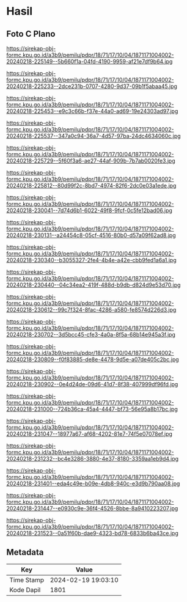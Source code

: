 # Hasil

## Foto C Plano

https://sirekap-obj-formc.kpu.go.id/a3b9/pemilu/pdpr/18/71/17/10/04/1871171004002-20240218-225149--5b660f1a-04fd-4190-9959-af21e7df9b64.jpg

https://sirekap-obj-formc.kpu.go.id/a3b9/pemilu/pdpr/18/71/17/10/04/1871171004002-20240218-225233--2dce231b-0707-4280-9d37-09b1f5abaa45.jpg

https://sirekap-obj-formc.kpu.go.id/a3b9/pemilu/pdpr/18/71/17/10/04/1871171004002-20240218-225453--e9c3c66b-f37e-44a0-ad69-19e24303ad97.jpg

https://sirekap-obj-formc.kpu.go.id/a3b9/pemilu/pdpr/18/71/17/10/04/1871171004002-20240218-225537--347a0c94-36a7-4d57-97ba-24dc4634060c.jpg

https://sirekap-obj-formc.kpu.go.id/a3b9/pemilu/pdpr/18/71/17/10/04/1871171004002-20240218-225729--5f60f3a6-ae27-44af-909b-7b7ab0020fe3.jpg

https://sirekap-obj-formc.kpu.go.id/a3b9/pemilu/pdpr/18/71/17/10/04/1871171004002-20240218-225812--80d99f2c-8bd7-4974-82f6-2dc0e03a1ede.jpg

https://sirekap-obj-formc.kpu.go.id/a3b9/pemilu/pdpr/18/71/17/10/04/1871171004002-20240218-230041--7d74d6b1-6022-49f8-9fcf-0c5fe12bad06.jpg

https://sirekap-obj-formc.kpu.go.id/a3b9/pemilu/pdpr/18/71/17/10/04/1871171004002-20240218-230131--a24454c8-05cf-4516-80b0-d57a09f62ad8.jpg

https://sirekap-obj-formc.kpu.go.id/a3b9/pemilu/pdpr/18/71/17/10/04/1871171004002-20240218-230340--b3055327-2fe4-4b4e-a42e-cbb9fed1a6a1.jpg

https://sirekap-obj-formc.kpu.go.id/a3b9/pemilu/pdpr/18/71/17/10/04/1871171004002-20240218-230440--04c34ea2-419f-488d-b9db-d824d9e53d70.jpg

https://sirekap-obj-formc.kpu.go.id/a3b9/pemilu/pdpr/18/71/17/10/04/1871171004002-20240218-230612--99c7f324-8fac-4286-a580-fe8574d226d3.jpg

https://sirekap-obj-formc.kpu.go.id/a3b9/pemilu/pdpr/18/71/17/10/04/1871171004002-20240218-230702--3d5bcc45-cfe3-4a0a-8f5a-68b14e945a3f.jpg

https://sirekap-obj-formc.kpu.go.id/a3b9/pemilu/pdpr/18/71/17/10/04/1871171004002-20240218-230809--f0f83885-de8e-4478-9d5e-a07de405c2bc.jpg

https://sirekap-obj-formc.kpu.go.id/a3b9/pemilu/pdpr/18/71/17/10/04/1871171004002-20240218-230902--0e4d24de-09d6-41d7-8f38-407999df96fd.jpg

https://sirekap-obj-formc.kpu.go.id/a3b9/pemilu/pdpr/18/71/17/10/04/1871171004002-20240218-231000--724b36ca-45a4-4447-bf73-56e95a8b17bc.jpg

https://sirekap-obj-formc.kpu.go.id/a3b9/pemilu/pdpr/18/71/17/10/04/1871171004002-20240218-231047--18977a67-af68-4202-81e7-74f5e07078ef.jpg

https://sirekap-obj-formc.kpu.go.id/a3b9/pemilu/pdpr/18/71/17/10/04/1871171004002-20240218-231232--bc4e3286-3880-4e37-8180-3359aa1eb9d4.jpg

https://sirekap-obj-formc.kpu.go.id/a3b9/pemilu/pdpr/18/71/17/10/04/1871171004002-20240218-231401--eda4c49e-b09e-4db8-940c-e3d9b790aa08.jpg

https://sirekap-obj-formc.kpu.go.id/a3b9/pemilu/pdpr/18/71/17/10/04/1871171004002-20240218-231447--e0930c9e-36f4-4526-8bbe-8a9410223207.jpg

https://sirekap-obj-formc.kpu.go.id/a3b9/pemilu/pdpr/18/71/17/10/04/1871171004002-20240218-231523--0a51f60b-dae9-4323-bd78-6833b6ba43ce.jpg


## Metadata

| Key        | Value               |
| ---------- | ------------------- |
| Time Stamp | 2024-02-19 19:03:10 |
| Kode Dapil | 1801                |



